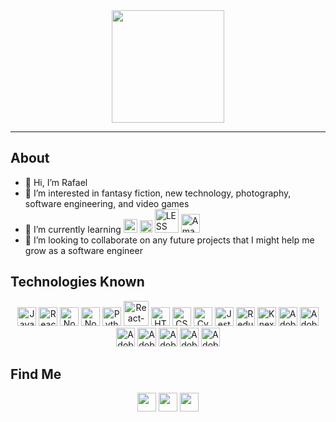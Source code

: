 <div align='center'> 
  <a href="https://retrofittsportfolio.vercel.app/"><img src="https://retrofittsportfolio.vercel.app/static/media/logo1.aad9e671.png" width="180"></a>
</div>

---
## About
  - 👋 Hi, I’m Rafael
  - 👀 I’m interested in fantasy fiction, new technology, photography, software engineering, and video games
  - 🌱 I’m currently learning 
    <a href="https://www.typescriptlang.org/"><img src="https://raw.githubusercontent.com/get-icon/geticon/master/icons/typescript-icon.svg" width="22" title="TypeScript"></a>
    <a href="https://sass-lang.com/"><img src="https://raw.githubusercontent.com/get-icon/geticon/fc0f660daee147afb4a56c64e12bde6486b73e39/icons/node-sass.svg" width="20" title="SASS"></a>
    <a href="https://lesscss.org/"><img src="https://raw.githubusercontent.com/get-icon/geticon/fc0f660daee147afb4a56c64e12bde6486b73e39/icons/less.svg" width="38" title="LESS"></a>
    <a href="https://aws.amazon.com/"><img src="https://raw.githubusercontent.com/get-icon/geticon/fc0f660daee147afb4a56c64e12bde6486b73e39/icons/aws.svg" width="30" title="Amazon Web Services"></a>
  - 💞️ I’m looking to collaborate on any future projects that I might help me grow as a software engineer 


## Technologies Known
<div align="center">
  <a href="https://www.javascript.com/"><img src="https://raw.githubusercontent.com/get-icon/geticon/fc0f660daee147afb4a56c64e12bde6486b73e39/icons/javascript.svg" width="30" title="JavaScript"></a>
  <a href="https://reactjs.org/"><img src="https://raw.githubusercontent.com/get-icon/geticon/fc0f660daee147afb4a56c64e12bde6486b73e39/icons/react.svg" width="30" title="React.js"></a>
  <a href="https://nodejs.org/en/"><img src="https://raw.githubusercontent.com/get-icon/geticon/fc0f660daee147afb4a56c64e12bde6486b73e39/icons/nodejs-icon.svg" width="30" title="Node.js"></a>
  <a href="https://nodemon.io/"><img src="https://raw.githubusercontent.com/get-icon/geticon/fc0f660daee147afb4a56c64e12bde6486b73e39/icons/nodemon.svg" width="30" title="Nodemon"></a>
    <a href="https://www.python.org/"><img src="https://raw.githubusercontent.com/get-icon/geticon/fc0f660daee147afb4a56c64e12bde6486b73e39/icons/python.svg" width="30" title="Python"></a>
    <a href="https://reactrouter.com/"><img src="https://raw.githubusercontent.com/get-icon/geticon/fc0f660daee147afb4a56c64e12bde6486b73e39/icons/react-router.svg" width="40" title="React-Router"></a>
  <a href="https://html.spec.whatwg.org/multipage/"><img src="https://raw.githubusercontent.com/get-icon/geticon/fc0f660daee147afb4a56c64e12bde6486b73e39/icons/html-5.svg" width="30" title="HTML5"></a>
  <a href="https://www.w3.org/TR/CSS/"><img src="https://raw.githubusercontent.com/get-icon/geticon/fc0f660daee147afb4a56c64e12bde6486b73e39/icons/css-3.svg" width="30" title="CSS3"></a>
  <a href="https://www.cypress.io/"><img src="https://github.com/get-icon/geticon/blob/master/icons/cypress.svg" width="30" title="Cypress"></a>
  <a href="https://jestjs.io/"><img src="https://raw.githubusercontent.com/get-icon/geticon/fc0f660daee147afb4a56c64e12bde6486b73e39/icons/jest.svg" width="30" title="Jest"></a>
  <a href="https://redux.js.org/"><img src="https://raw.githubusercontent.com/get-icon/geticon/fc0f660daee147afb4a56c64e12bde6486b73e39/icons/redux.svg" width="30" title="Redux"></a>
  <a href="https://knexjs.org/"><img src="https://raw.githubusercontent.com/get-icon/geticon/fc0f660daee147afb4a56c64e12bde6486b73e39/icons/knex.svg" width="30" title="Knex.js"></a>
<!--   <a href="https://expressjs.com/"><img src="https://raw.githubusercontent.com/get-icon/geticon/fc0f660daee147afb4a56c64e12bde6486b73e39/icons/express.svg" width="48" title="Express.js"></a> -->
  <a href="https://www.adobe.com/creativecloud.html"><img src="https://raw.githubusercontent.com/get-icon/geticon/fc0f660daee147afb4a56c64e12bde6486b73e39/icons/adobe-creative_cloud.svg" width="30" title="Adobe CC"></a>
  <a href="https://www.adobe.com/products/photoshop.html"><img src="https://raw.githubusercontent.com/get-icon/geticon/fc0f660daee147afb4a56c64e12bde6486b73e39/icons/adobe-photoshop.svg" width="30" title="Adobe Photoshop"></a>
  <a href="https://www.adobe.com/products/photoshop-lightroom.html"><img src="https://raw.githubusercontent.com/get-icon/geticon/fc0f660daee147afb4a56c64e12bde6486b73e39/icons/adobe-lightroom.svg" width="30" title="Adobe LightRoom"></a>
  <a href="https://www.adobe.com/products/photoshop-lightroom-classic.html"><img src="https://raw.githubusercontent.com/get-icon/geticon/fc0f660daee147afb4a56c64e12bde6486b73e39/icons/adobe-lightroom_classic.svg" width="30" title="Adobe LightRoom Classic"></a>
  <a href="https://www.adobe.com/products/illustrator.html"><img src="https://raw.githubusercontent.com/get-icon/geticon/fc0f660daee147afb4a56c64e12bde6486b73e39/icons/adobe-illustrator.svg" width="30" title="Adobe Illustrator"></a>
  <a href="https://www.adobe.com/products/indesign.html"><img src="https://raw.githubusercontent.com/get-icon/geticon/fc0f660daee147afb4a56c64e12bde6486b73e39/icons/adobe-indesign.svg" width="30" title="Adobe InDesign"></a>
  <a href="https://www.adobe.com/products/dimension.html"><img src="https://raw.githubusercontent.com/get-icon/geticon/fc0f660daee147afb4a56c64e12bde6486b73e39/icons/adobe-dimension.svg" width="30" title="Adobe Dimensions"></a>
<!--   <a href=""><img src="" width="30" title=""></a>
  <a href=""><img src="" width="30" title=""></a>
  <a href=""><img src="" width="30" title=""></a>
  <a href=""><img src="" width="30" title=""></a> -->
</div>


## Find Me 

<!---
Retrofitt/Retrofitt is a ✨ special ✨ repository because its `README.md` (this file) appears on your GitHub profile.
You can click the Preview link to take a look at your changes.
--->
<div align="center">
  <a href="https://www.linkedin.com/in/rafael-mendoza-29a142215/"><img src="https://camo.githubusercontent.com/c8a9c5b414cd812ad6a97a46c29af67239ddaeae08c41724ff7d945fb4c047e5/68747470733a2f2f6564656e742e6769746875622e696f2f537570657254696e7949636f6e732f696d616765732f7376672f6c696e6b6564696e2e737667" width="30"></a>
  <a href="https://twitter.com/retrofit_io"><img src="https://camo.githubusercontent.com/35b0b8bfbd8840f35607fb56ad0a139047fd5d6e09ceb060c5c6f0a5abd1044c/68747470733a2f2f6564656e742e6769746875622e696f2f537570657254696e7949636f6e732f696d616765732f7376672f747769747465722e737667" width="30"></a>
  <a href="https://www.instagram.com/retrofit.io/"><img src="https://camo.githubusercontent.com/c9dacf0f25a1489fdbc6c0d2b41cda58b77fa210a13a886d6f99e027adfbd358/68747470733a2f2f6564656e742e6769746875622e696f2f537570657254696e7949636f6e732f696d616765732f7376672f696e7374616772616d2e737667" width="30"></a>

</div>
<!-- <a href="></a> -->
<!-- <img src="" width="30"> -->

